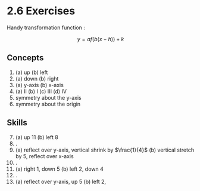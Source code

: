 # 2.6 Exercises

Handy transformation function :

$$
y=af(b(x-h))+k
$$

## Concepts

1. (a) up (b) left
2. (a) down (b) right
3. (a) y-axis (b) x-axis
4. (a) II (b) I (c) III (d) IV
5. symmetry about the y-axis
6. symmetry about the origin

## Skills

7. (a) up 11 (b) left 8
8. .
9. (a) reflect over y-axis, vertical shrink by $\frac{1}{4}$ (b) vertical stretch by $5$, reflect over x-axis
10. .
11. (a) right 1, down 5 (b) left 2, down 4
12. .
13. (a) reflect over y-axis, up 5 (b) left 2, 